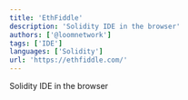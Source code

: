 ```yaml
---
title: 'EthFiddle'
description: 'Solidity IDE in the browser'
authors: ['@loomnetwork']
tags: ['IDE']
languages: ['Solidity']
url: 'https://ethfiddle.com/'
---
```


Solidity IDE in the browser
